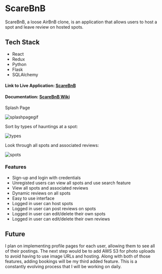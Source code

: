 # ScareBnB #

ScareBnB, a loose AirBnB clone, is an application that allows users to host a spot and leave review on hosted spots.

## Tech Stack ##

* React
* Redux
* Python
* Flask
* SQLAlchemy


<h4> Link to Live Application: <a href=https://scare-bnb-app.herokuapp.com/>ScareBnB</a></h4>
<h4> Documentation: <a href="https://github.com/Rayn89/scare-bnb/wiki">ScareBnB Wiki</a></h4>

Splash Page

![splashpagegif](https://res.cloudinary.com/deaekdi5y/image/upload/v1640803830/updated_splash_zov2ln.gif)

Sort by types of hauntings at a spot:

![types](https://res.cloudinary.com/deaekdi5y/image/upload/v1640803959/updated_types_ujhpnm.gif)

Look through all spots and associated reviews:

![spots](https://res.cloudinary.com/deaekdi5y/image/upload/v1640804090/updated_spots_bhtrxu.gif)

### Features ###

* Sign-up and login with credentials
* Unregisted users can view all spots and use search feature
* View all spots and associated reviews
* Dynamic reviews on all spots
* Easy to use interface
* Logged in user can host spots
* Logged in user can post reviews on spots
* Logged in user can edit/delete their own spots
* Logged in user can edit/delete their own reviews

## Future ##

I plan on implementing profile pages for each user, allowing them to see all of their postings. The next step would be to 
add AWS S3 for photo uploads to avoid having to use image URLs and hosting. Along with both of those features, adding bookings
will be my third added feature. This is a constantly evolving process that I will be working on daily.
